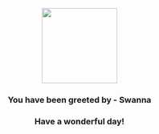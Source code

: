 <p align="center">
    <img src="https://raw.githubusercontent.com/PokeAPI/sprites/master/sprites/pokemon/581.png" width="150" height="150">
</p>
<h3 align="center">You have been greeted by - <b>Swanna</b></h3>
<h3 align="center">Have a wonderful day!</h3>
